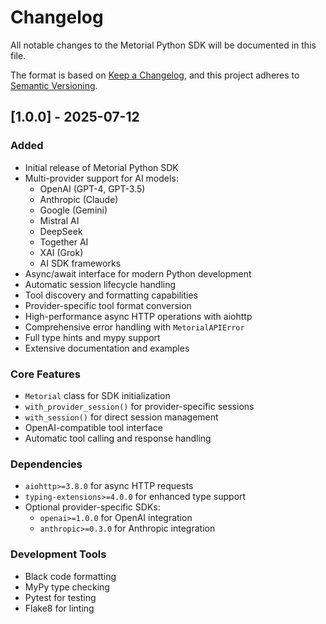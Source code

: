 # Changelog

All notable changes to the Metorial Python SDK will be documented in this file.

The format is based on [Keep a Changelog](https://keepachangelog.com/en/1.0.0/),
and this project adheres to [Semantic Versioning](https://semver.org/spec/v2.0.0.html).

## [1.0.0] - 2025-07-12

### Added

- Initial release of Metorial Python SDK
- Multi-provider support for AI models:
  - OpenAI (GPT-4, GPT-3.5)
  - Anthropic (Claude)
  - Google (Gemini)
  - Mistral AI
  - DeepSeek
  - Together AI
  - XAI (Grok)
  - AI SDK frameworks
- Async/await interface for modern Python development
- Automatic session lifecycle handling
- Tool discovery and formatting capabilities
- Provider-specific tool format conversion
- High-performance async HTTP operations with aiohttp
- Comprehensive error handling with `MetorialAPIError`
- Full type hints and mypy support
- Extensive documentation and examples

### Core Features

- `Metorial` class for SDK initialization
- `with_provider_session()` for provider-specific sessions
- `with_session()` for direct session management
- OpenAI-compatible tool interface
- Automatic tool calling and response handling

### Dependencies

- `aiohttp>=3.8.0` for async HTTP requests
- `typing-extensions>=4.0.0` for enhanced type support
- Optional provider-specific SDKs:
  - `openai>=1.0.0` for OpenAI integration
  - `anthropic>=0.3.0` for Anthropic integration

### Development Tools

- Black code formatting
- MyPy type checking
- Pytest for testing
- Flake8 for linting
